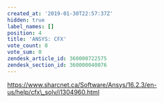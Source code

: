 ```yaml
---
created_at: '2019-01-30T22:57:37Z'
hidden: true
label_names: []
position: 4
title: 'ANSYS: CFX'
vote_count: 0
vote_sum: 0
zendesk_article_id: 360000722575
zendesk_section_id: 360000040076
---
```


https://www.sharcnet.ca/Software/Ansys/16.2.3/en-us/help/cfx\_solv/i1304960.html
